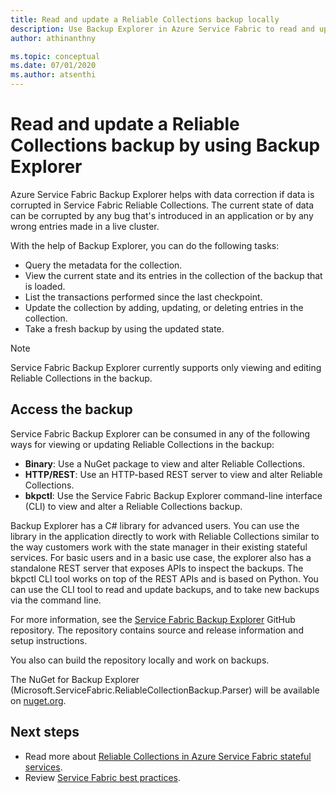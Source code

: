 ```yaml
---
title: Read and update a Reliable Collections backup locally 
description: Use Backup Explorer in Azure Service Fabric to read and update a local Reliable Collections backup.
author: athinanthny

ms.topic: conceptual
ms.date: 07/01/2020
ms.author: atsenthi
---
```


# Read and update a Reliable Collections backup by using Backup Explorer

Azure Service Fabric Backup Explorer helps with data correction if data is corrupted in Service Fabric Reliable Collections. The current state of data can be corrupted by any bug that's introduced in an application or by any wrong entries made in a live cluster.

With the help of Backup Explorer, you can do the following tasks:
-	Query the metadata for the collection.
-	View the current state and its entries in the collection of the backup that is loaded.
-	List the transactions performed since the last checkpoint.
-	Update the collection by adding, updating, or deleting entries in the collection.
-	Take a fresh backup by using the updated state.

> [!NOTE]
> Service Fabric Backup Explorer currently supports only viewing and editing Reliable Collections in the backup.
>

## Access the backup

Service Fabric Backup Explorer can be consumed in any of the following ways for viewing or updating Reliable Collections in the backup:
-	**Binary**: Use a NuGet package to view and alter Reliable Collections.
-	**HTTP/REST**: Use an HTTP-based REST server to view and alter Reliable Collections.
-	**bkpctl**: Use the Service Fabric Backup Explorer command-line interface (CLI) to view and alter a Reliable Collections backup.

Backup Explorer has a C# library for advanced users. You can use the library in the application directly to work with Reliable Collections similar to the way customers work with the state manager in their existing stateful services. For basic users and in a basic use case, the explorer also has a standalone REST server that exposes APIs to inspect the backups. The bkpctl CLI tool works on top of the REST APIs and is based on Python. You can use the CLI tool to read and update backups, and to take new backups via the command line.

For more information, see the [Service Fabric Backup Explorer](https://github.com/microsoft/service-fabric-backup-explorer) GitHub repository. The repository contains source and release information and setup instructions.

You also can build the repository locally and work on backups.
 
The NuGet for Backup Explorer (Microsoft.ServiceFabric.ReliableCollectionBackup.Parser) will be available on [nuget.org](https://www.nuget.org/). 

## Next steps

* Read more about [Reliable Collections in Azure Service Fabric stateful services](service-fabric-reliable-services-reliable-collections.md).
* Review [Service Fabric best practices](service-fabric-best-practices-overview.md).
